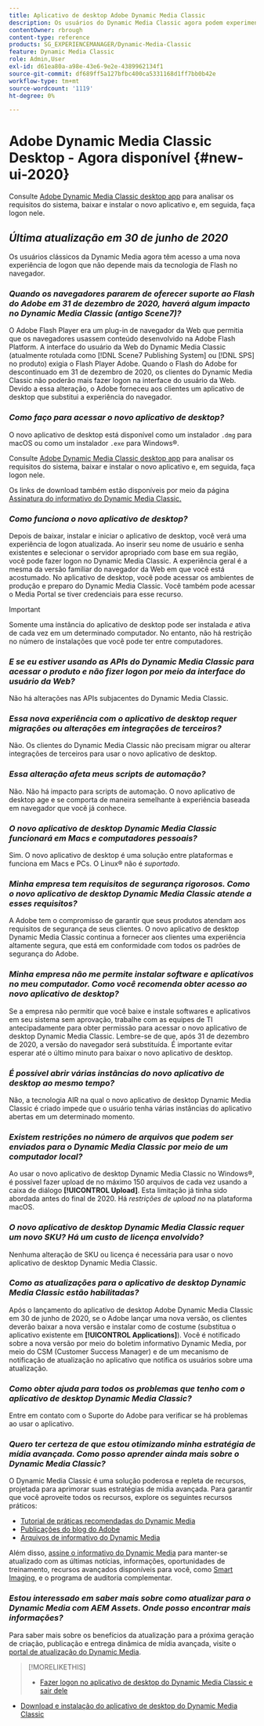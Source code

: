 ```yaml
---
title: Aplicativo de desktop Adobe Dynamic Media Classic
description: Os usuários do Dynamic Media Classic agora podem experimentar uma atualização completa da interface do usuário. A experiência oferece um logon atualizado com links para recursos valiosos, além disso, essa atualização não depende mais da tecnologia de Flash do Adobe no navegador.
contentOwner: rbrough
content-type: reference
products: SG_EXPERIENCEMANAGER/Dynamic-Media-Classic
feature: Dynamic Media Classic
role: Admin,User
exl-id: d61ea80a-a98e-43e6-9e2e-4389962134f1
source-git-commit: df689ff5a127bfbc400ca5331168d1ff7bb0b42e
workflow-type: tm+mt
source-wordcount: '1119'
ht-degree: 0%

---
```


# Adobe Dynamic Media Classic Desktop - Agora disponível {#new-ui-2020}

Consulte [Adobe Dynamic Media Classic desktop app](/help/dynamic-media-classic-desktop-app.md) para analisar os requisitos do sistema, baixar e instalar o novo aplicativo e, em seguida, faça logon nele.

## _Última atualização em 30 de junho de 2020_

Os usuários clássicos da Dynamic Media agora têm acesso a uma nova experiência de logon que não depende mais da tecnologia de Flash no navegador.

### **_Quando os navegadores pararem de oferecer suporte ao Flash do Adobe em 31 de dezembro de 2020, haverá algum impacto no Dynamic Media Classic (antigo Scene7)?_**

O Adobe Flash Player era um plug-in de navegador da Web que permitia que os navegadores usassem conteúdo desenvolvido na Adobe Flash Platform. A interface do usuário da Web do Dynamic Media Classic (atualmente rotulada como [!DNL Scene7 Publishing System] ou [!DNL SPS] no produto) exigia o Flash Player Adobe. Quando o Flash do Adobe for descontinuado em 31 de dezembro de 2020, os clientes do Dynamic Media Classic não poderão mais fazer logon na interface do usuário da Web. Devido a essa alteração, o Adobe forneceu aos clientes um aplicativo de desktop que substitui a experiência do navegador.

### **_Como faço para acessar o novo aplicativo de desktop?_**

O novo aplicativo de desktop está disponível como um instalador `.dmg` para macOS ou como um instalador `.exe` para Windows®.

Consulte [Adobe Dynamic Media Classic desktop app](/help/dynamic-media-classic-desktop-app.md) para analisar os requisitos do sistema, baixar e instalar o novo aplicativo e, em seguida, faça logon nele.

Os links de download também estão disponíveis por meio da página [Assinatura do informativo do Dynamic Media Classic.](https://www.adobe.com/subscription/dynamic-media-newsletter.html)

### **_Como funciona o novo aplicativo de desktop?_**

Depois de baixar, instalar e iniciar o aplicativo de desktop, você verá uma experiência de logon atualizada. Ao inserir seu nome de usuário e senha existentes e selecionar o servidor apropriado com base em sua região, você pode fazer logon no Dynamic Media Classic. A experiência geral é a mesma da versão familiar do navegador da Web em que você está acostumado. No aplicativo de desktop, você pode acessar os ambientes de produção e preparo do Dynamic Media Classic. Você também pode acessar o Media Portal se tiver credenciais para esse recurso.

>[!IMPORTANT]
>
>Somente uma instância do aplicativo de desktop pode ser instalada *e* ativa de cada vez em um determinado computador. No entanto, não há restrição no número de instalações que você pode ter entre computadores.

### **_E se eu estiver usando as APIs do Dynamic Media Classic para acessar o produto e não fizer logon por meio da interface do usuário da Web?_**

Não há alterações nas APIs subjacentes do Dynamic Media Classic.

### **_Essa nova experiência com o aplicativo de desktop requer migrações ou alterações em integrações de terceiros?_**

Não. Os clientes do Dynamic Media Classic não precisam migrar ou alterar integrações de terceiros para usar o novo aplicativo de desktop.

### **_Essa alteração afeta meus scripts de automação?_**

Não. Não há impacto para scripts de automação. O novo aplicativo de desktop age e se comporta de maneira semelhante à experiência baseada em navegador que você já conhece.

### **_O novo aplicativo de desktop Dynamic Media Classic funcionará em Macs e computadores pessoais?_**

Sim. O novo aplicativo de desktop é uma solução entre plataformas e funciona em Macs e PCs. O Linux® não é *suportado*.

### **_Minha empresa tem requisitos de segurança rigorosos. Como o novo aplicativo de desktop Dynamic Media Classic atende a esses requisitos?_**

A Adobe tem o compromisso de garantir que seus produtos atendam aos requisitos de segurança de seus clientes. O novo aplicativo de desktop Dynamic Media Classic continua a fornecer aos clientes uma experiência altamente segura, que está em conformidade com todos os padrões de segurança do Adobe.

### **_Minha empresa não me permite instalar software e aplicativos no meu computador. Como você recomenda obter acesso ao novo aplicativo de desktop?_**

Se a empresa não permitir que você baixe e instale softwares e aplicativos em seu sistema sem aprovação, trabalhe com as equipes de TI antecipadamente para obter permissão para acessar o novo aplicativo de desktop Dynamic Media Classic. Lembre-se de que, após 31 de dezembro de 2020, a versão do navegador será substituída. É importante evitar esperar até o último minuto para baixar o novo aplicativo de desktop.

### **_É possível abrir várias instâncias do novo aplicativo de desktop ao mesmo tempo?_**

Não, a tecnologia AIR na qual o novo aplicativo de desktop Dynamic Media Classic é criado impede que o usuário tenha várias instâncias do aplicativo abertas em um determinado momento.

### **_Existem restrições no número de arquivos que podem ser enviados para o Dynamic Media Classic por meio de um computador local?_**

Ao usar o novo aplicativo de desktop Dynamic Media Classic no Windows®, é possível fazer upload de no máximo 150 arquivos de cada vez usando a caixa de diálogo **[!UICONTROL Upload]**. Esta limitação já tinha sido abordada antes do final de 2020. Há *restrições de upload no* na plataforma macOS.

### **_O novo aplicativo de desktop Dynamic Media Classic requer um novo SKU? Há um custo de licença envolvido?_**

Nenhuma alteração de SKU ou licença é necessária para usar o novo aplicativo de desktop Dynamic Media Classic.

### **_Como as atualizações para o aplicativo de desktop Dynamic Media Classic estão habilitadas?_**

Após o lançamento do aplicativo de desktop Adobe Dynamic Media Classic em 30 de junho de 2020, se o Adobe lançar uma nova versão, os clientes deverão baixar a nova versão e instalar como de costume (substitua o aplicativo existente em **[!UICONTROL Applications]**). Você é notificado sobre a nova versão por meio do boletim informativo Dynamic Media, por meio do CSM (Customer Success Manager) e de um mecanismo de notificação de atualização no aplicativo que notifica os usuários sobre uma atualização.

### **_Como obter ajuda para todos os problemas que tenho com o aplicativo de desktop Dynamic Media Classic?_**

Entre em contato com o Suporte do Adobe para verificar se há problemas ao usar o aplicativo.

### **_Quero ter certeza de que estou otimizando minha estratégia de mídia avançada. Como posso aprender ainda mais sobre o Dynamic Media Classic?_**

O Dynamic Media Classic é uma solução poderosa e repleta de recursos, projetada para aprimorar suas estratégias de mídia avançada. Para garantir que você aproveite todos os recursos, explore os seguintes recursos práticos:

* [Tutorial de práticas recomendadas do Dynamic Media](https://experienceleague.adobe.com/docs/experience-manager-learn/dynamic-media-classic-tutorial/overview.html)
* [Publicações do blog do Adobe](https://blog.adobe.com/)<!-- (https://blog.adobe.com/tag/dynamic-media/) -->
* [Arquivos de informativo do Dynamic Media](https://experienceleague.adobe.com/docs/dynamic-media-classic/using/dynamic-media-newsletter.html)

Além disso, [assine o informativo do Dynamic Media](https://www.adobe.com/subscription/dynamic-media-newsletter.html) para manter-se atualizado com as últimas notícias, informações, oportunidades de treinamento, recursos avançados disponíveis para você, como [Smart Imaging](https://experienceleague.adobe.com/docs/experience-manager-65/assets/dynamic/imaging-faq.html#dynamic), e o programa de auditoria complementar.

### **_Estou interessado em saber mais sobre como atualizar para o Dynamic Media com AEM Assets. Onde posso encontrar mais informações?_**

Para saber mais sobre os benefícios da atualização para a próxima geração de criação, publicação e entrega dinâmica de mídia avançada, visite o [portal de atualização do Dynamic Media](http://exploreadobe.com/dynamic-media-upgrade/).

>[!MORELIKETHIS]
>
>* [Fazer logon no aplicativo de desktop do Dynamic Media Classic e sair dele](/help/signing-out.md)
* [Download e instalação do aplicativo de desktop do Dynamic Media Classic](/help/dynamic-media-classic-desktop-app.md)



<!-- SAVE - OLD LINK TO BEST PRACTICES GUIDE IN PDF https://www.adobe.com/content/dam/www/us/en/marketing/experience-manager-assets/dynamic-media/adobe-dynamic-media-classic-best-practices-guide.pdf -->
